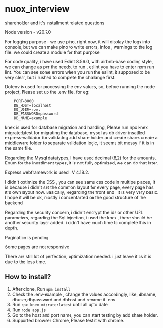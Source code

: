 # nuox_interview
 shareholder and it's installment related questions

 Node version - v20.7.0

 For logging purpose - we use pino, right now, it will display the logs into console, but we can make pino to write errors, infos , warnings to the log file. we could create a module for that purpose

 For code quality, i have used Eslint 8.56.0, with airbnb-base coding style, we can change as per the needs. to run , eslint you have to enter npm run lint. You can see some errors when you run the eslint, it supposed to be very clear, but i rushed to complete the challange first. 
 
 Dotenv is used for processing the env values, so, before running the node project, Please set up the .env file. for eg:
        
        PORT=3000
        DB_HOST=localhost
        DB_USER=root
        DB_PASSWORD=password
        DB_NAME=example

 knex is used for database migration and handling, Please run npx knex migrate:latest for migrating the database, mysql as db driver
 insatlled express-validator for validating add share holder and create share.
 create a middleware folder to separate validation logic, it seems bit messy if it is in the same file.

 Regarding the Mysql datatypes, I have used decimal (8,2) for the amounts, Enum for the insatllment types, it is not fully optimized, we can do that later.

 Express webframework is used , V 4.18.2.

 I didn't optimize the CSS , you can see same css code in multipe places, It is because i didn't set the common layout for every page, every page has it's own layout now. Basically, Regarding the  front end , it is very very basic. I hope it will be ok, mostly i concentarted on the good structure of the backend.

 Regarding the security concern, i didn't encrypt the ids or other URL parameters, regarding the Sql injection, i used the knex , there should be another security layer added. i didn't have much time to complete this in  depth.

 Pagination is pending

 Some pages are not responsive

 There are still lot of perfection, optimization needed. i just leave it as it is due to the less time.

 How to install?
----------------------------------------------------------------------------------------------------------------------------------------------------------------------
 1. After clone, Run `npm install` 
 2. Check the .env-example , change the values accordingly, like, dbname, dbuser,dbpassword and dbhost and rename it .env
 3. Run `npx knex migrate:latest` until all upto date
 4. Run `node app.js`
 5. Go to the host and port name, you can start testing by add share holder.
 6. Supported browser Chrome, Please test it with chrome.





